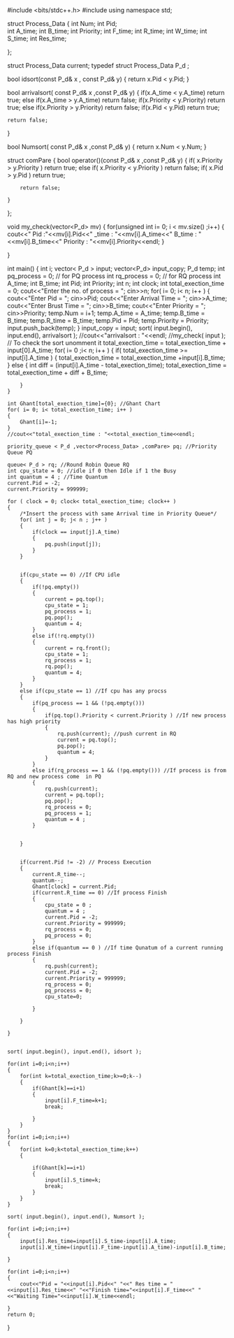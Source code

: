 #include <bits/stdc++.h>
#include<iostream>
using namespace std;

struct Process_Data
{
	int Num;
	int Pid;  
	int A_time;
	int B_time; 
	int Priority;
	int F_time; 
	int R_time; 
	int W_time; 
	int S_time; 
	int Res_time;

};

struct Process_Data current;
typedef struct Process_Data P_d ;

bool idsort(const P_d& x , const P_d& y)
{
	return x.Pid < y.Pid;
}

bool arrivalsort( const P_d& x ,const P_d& y)
{
	if(x.A_time < y.A_time)
		return true;
	else if(x.A_time > y.A_time)
		return false;
	if(x.Priority < y.Priority)
		return true;
	else if(x.Priority > y.Priority)
		return false;
	if(x.Pid < y.Pid)
		return true;

	return false;
}


bool Numsort( const P_d& x ,const P_d& y)
{
	return x.Num < y.Num;
}

struct comPare
{
	bool operator()(const P_d& x ,const P_d& y)
	{
		if( x.Priority > y.Priority )
			return true;
		else if( x.Priority < y.Priority )
			return false;
		if( x.Pid > y.Pid )
			return true;

		return false;
		
	}
	
};


void my_check(vector<P_d> mv)
{
	for(unsigned int i= 0; i < mv.size() ;i++)
	{
		cout<<" Pid :"<<mv[i].Pid<<" _time : "<<mv[i].A_time<<" B_time : "<<mv[i].B_time<<" Priority : "<<mv[i].Priority<<endl;
	}

}

int main()
{
	int i;
	vector< P_d > input;
	vector<P_d> input_copy;
	P_d temp;
	int pq_process = 0; // for PQ process
	int rq_process = 0; // for RQ process
	int A_time;
	int B_time;
	int Pid;
	int Priority;
	int n;
	int clock;
	int total_exection_time = 0;
	cout<<"Enter the no. of process = ";
	cin>>n;
	for( i= 0; i< n; i++ )
	{
		cout<<"Enter Pid = ";
		cin>>Pid;
		cout<<"Enter Arrival Time = ";
		cin>>A_time;
		cout<<"Enter Brust Time = ";
		cin>>B_time;
		cout<<"Enter Priority = ";
		cin>>Priority;
		temp.Num = i+1;
		temp.A_time = A_time;
		temp.B_time = B_time;
		temp.R_time = B_time;
		temp.Pid = Pid;
		temp.Priority = Priority;
		input.push_back(temp);
	}
	input_copy = input;
	sort( input.begin(), input.end(), arrivalsort );
    //cout<<"arrivalsort : "<<endl;
    //my_check( input ); // To check the sort unomment it
    total_exection_time = total_exection_time + input[0].A_time;
    for( i= 0 ;i< n; i++ )
    {
    	if( total_exection_time >= input[i].A_time )
    	{
    		total_exection_time = total_exection_time +input[i].B_time;
    	}
    	else
    	{
    		int diff = (input[i].A_time - total_exection_time);
    		total_exection_time = total_exection_time + diff + B_time;

    	}
    }

	int Ghant[total_exection_time]={0}; //Ghant Chart
	for( i= 0; i< total_exection_time; i++ )
	{
		Ghant[i]=-1;
	}
	//cout<<"total_exection_time : "<<total_exection_time<<endl;

	priority_queue < P_d ,vector<Process_Data> ,comPare> pq; //Priority Queue PQ

	queue< P_d > rq; //Round Robin Queue RQ
	int cpu_state = 0; //idle if 0 then Idle if 1 the Busy
	int quantum = 4 ; //Time Quantum
	current.Pid = -2;
	current.Priority = 999999;

	for ( clock = 0; clock< total_exection_time; clock++ )
	{
		/*Insert the process with same Arrival time in Priority Queue*/
		for( int j = 0; j< n ; j++ )
		{
			if(clock == input[j].A_time)
			{
				pq.push(input[j]);
			}
		}
		

		if(cpu_state == 0) //If CPU idle
		{
			if(!pq.empty())
			{
				current = pq.top();
				cpu_state = 1;
				pq_process = 1;
				pq.pop();
				quantum = 4; 
			}
			else if(!rq.empty())
			{
				current = rq.front();
				cpu_state = 1;
				rq_process = 1;
				rq.pop();
				quantum = 4;
			}
		}
		else if(cpu_state == 1) //If cpu has any procss
		{
			if(pq_process == 1 && (!pq.empty()))
			{
				if(pq.top().Priority < current.Priority ) //If new process has high priority
				{
					rq.push(current); //push current in RQ
					current = pq.top();
					pq.pop();
					quantum = 4; 
				}
			}
			else if(rq_process == 1 && (!pq.empty())) //If process is from RQ and new process come  in PQ
			{
				rq.push(current);
				current = pq.top();
				pq.pop();
				rq_process = 0;
				pq_process = 1;
				quantum = 4 ;
			}
			

		}


		if(current.Pid != -2) // Process Execution
		{
			current.R_time--;
			quantum--;
			Ghant[clock] = current.Pid;
			if(current.R_time == 0) //If process Finish
			{
				cpu_state = 0 ;
				quantum = 4 ;
				current.Pid = -2;
				current.Priority = 999999;
				rq_process = 0;
				pq_process = 0;
			}
			else if(quantum == 0 ) //If time Qunatum of a current running process Finish
			{
				rq.push(current);
				current.Pid = -2;
				current.Priority = 999999;
				rq_process = 0;
				pq_process = 0;
				cpu_state=0;

			}

		}
		
	}


	sort( input.begin(), input.end(), idsort );
	
	for(int i=0;i<n;i++)
	{
		for(int k=total_exection_time;k>=0;k--)
		{
			if(Ghant[k]==i+1)
			{
				input[i].F_time=k+1;
				break;

			}
		}
	}
	for(int i=0;i<n;i++)
	{
		for(int k=0;k<total_exection_time;k++)
		{

			if(Ghant[k]==i+1)
			{
				input[i].S_time=k;
				break;
			}
		}
	}
	
	sort( input.begin(), input.end(), Numsort );

	for(int i=0;i<n;i++)
	{
		input[i].Res_time=input[i].S_time-input[i].A_time;
		input[i].W_time=(input[i].F_time-input[i].A_time)-input[i].B_time;

	}
	
	for(int i=0;i<n;i++)
	{
		cout<<"Pid = "<<input[i].Pid<<" "<<" Res time = "<<input[i].Res_time<<" "<<"Finish time="<<input[i].F_time<<" "<<"Waiting Time="<<input[i].W_time<<endl;
		
	}	
	return 0;
}
